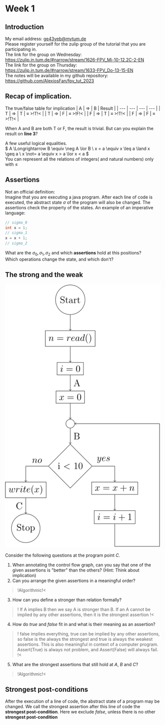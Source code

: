 # Week 1

## Introduction
My email address: ge43yeb@mytum.de </br>
Please register yourself for the zulip group of the tutorial that you are participating in.</br>
The link for the group on Wednesday: https://zulip.in.tum.de/#narrow/stream/1626-FPV_Mi-10-12.2C-2-EN </br>
The link for the group on Thursday: https://zulip.in.tum.de/#narrow/stream/1633-FPV_Do-13-15-EN </br>
The notes will be available in my github repository: https://github.com/AlexiosFan/fpv_tut_2023

## Recap of implication.
The true/false table for implication
| A | $\Longrightarrow$ | B | Result |
| --- | --- | --- | --- |
| T | $\Longrightarrow$ | T | $\equiv$ >!T!< |
| T | $\Longrightarrow$ | F | $\equiv$ >!F!< |
| F | $\Longrightarrow$ | T | $\equiv$ >!T!< |
| F | $\Longrightarrow$ | F | $\equiv$ >!T!< |

When A and B are both T or F, the result is trivial. But can you explain the result on **line 3**?

A few useful logical equalities. </br>
$
A \Longrightarrow B \equiv \neg A \lor B \\
x = a \equiv x \leq a \land x \geq a \\
x \not= a \equiv x > a \lor x < a
$ </br>
You can represent all the relations of integers( and natural numbers) only with $\leq$

## Assertions
Not an official definition: </br>
Imagine that you are executing a java program. After each line of code is executed, the abstract state $\sigma$ of the program will also be changed. The assertions check the property of the states.
An example of an imperative language:
```java
// sigma_0
int x = 1;
// sigma_1
x = x + 1;
// sigma_2
```
What are the $\sigma_0, \sigma_1, \sigma_2$ and which **assertions** hold at this positions? </br>
Which operations change the state, and which don't?



## The strong and the weak
![graph](w1_image1.svg)

Consider the following questions at the program point $C$. </br>
1. When annotating the control flow graph, can you say that one of the given assertions is "better" than the others?
(Hint: Think about implication)
2. Can you arrange the given assertions in a meaningful order?
>!Algorithmic!<
3. How can you define a stronger than relation formally? </br>
>! If A implies B then we say A is stronger than B. If an A cannot be implied by any other assertions, then it is the strongest assertion !<
4. How do $true$ and $false$ fit in and what is their meaning as an assertion? </br>
>! false implies everything, true can be implied by any other assertions, so false is the always the strongest and true is always the weakest assertions. This is also meaningful in context of a computer program. Assert(True) is always not problem, and Assert(False) will always fail. !<
5. What are the strongest assertions that still hold at $A$, $B$ and $C$?
>!Algorithmic!<

## Strongest post-conditions
After the execution of a line of code, the abstract state of a program may be changed. We call the strongest assertion after this line of code the **strongest post-condition**. Here we exclude $false$, unless there is no other **strongest post-condition**